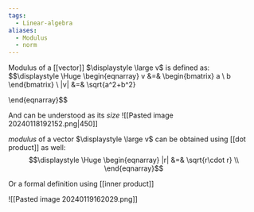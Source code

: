 ```yaml
---
tags:
  - Linear-algebra
aliases:
  - Modulus
  - norm
---
```

Modulus of a [[vector]] $\displaystyle \large v$ is defined as:
$$\displaystyle \Huge \begin{eqnarray} 
v &=& \begin{bmatrix} a \\ b \end{bmatrix} \\
|v| &=& \sqrt{a^2+b^2}

\end{eqnarray}$$

And can be understood as its *size*
![[Pasted image 20240118192152.png|450]]


*modulus* of a vector $\displaystyle \large v$ can be obtained using [[dot product]] as well:
$$\displaystyle \Huge \begin{eqnarray} 
|r| &=& \sqrt{r\cdot r} \\
\end{eqnarray}$$

Or a formal definition using [[inner product]]

![[Pasted image 20240119162029.png]]